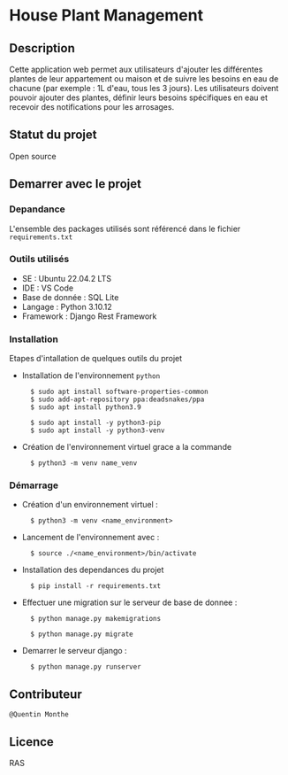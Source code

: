# House Plant Management

## Description

Cette application web permet aux utilisateurs d'ajouter les différentes plantes de leur appartement ou maison et de suivre les besoins en eau de chacune (par exemple : 1L d'eau, tous les 3 jours).
Les utilisateurs doivent pouvoir ajouter des plantes, définir leurs besoins spécifiques en eau et recevoir des notifications pour les arrosages.

## Statut du projet

Open source

## Demarrer avec le projet

### Depandance

L'ensemble des packages utilisés sont référencé dans le fichier `requirements.txt`

### Outils utilisés

- SE : Ubuntu 22.04.2 LTS
- IDE : VS Code
- Base de donnée : SQL Lite
- Langage : Python 3.10.12
- Framework : Django Rest Framework

### Installation

Etapes d'intallation de quelques outils du projet

- Installation de l'environnement `python`

        $ sudo apt install software-properties-common
        $ sudo add-apt-repository ppa:deadsnakes/ppa
        $ sudo apt install python3.9

        $ sudo apt install -y python3-pip
        $ sudo apt install -y python3-venv

- Création de l'environnement virtuel grace a la commande

        $ python3 -m venv name_venv

### Démarrage

- Création d'un environnement virtuel :

        $ python3 -m venv <name_environment>

- Lancement de l'environnement avec :

        $ source ./<name_environment>/bin/activate

- Installation des dependances du projet

        $ pip install -r requirements.txt

- Effectuer une migration sur le serveur de base de donnee :

        $ python manage.py makemigrations

        $ python manage.py migrate

- Demarrer le serveur django :

        $ python manage.py runserver

## Contributeur

`@Quentin Monthe`

## Licence

RAS
